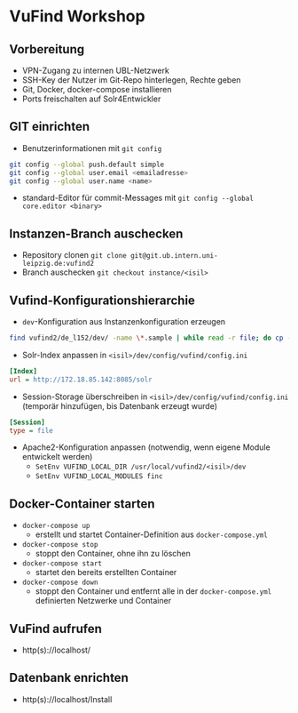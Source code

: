 # VuFind Workshop

## Vorbereitung

* VPN-Zugang zu internen UBL-Netzwerk
* SSH-Key der Nutzer im Git-Repo hinterlegen, Rechte geben
* Git, Docker, docker-compose installieren
* Ports freischalten auf Solr4Entwickler

## GIT einrichten

* Benutzerinformationen mit `git config`

```bash
git config --global push.default simple
git config --global user.email <emailadresse>
git config --global user.name <name>
```

* standard-Editor für commit-Messages mit `git config --global core.editor <binary>`

## Instanzen-Branch auschecken

* Repository clonen `git clone git@git.ub.intern.uni-leipzig.de:vufind2`
* Branch auschecken `git checkout instance/<isil>`

## Vufind-Konfigurationshierarchie

* `dev`-Konfiguration aus Instanzenkonfiguration erzeugen

```bash
find vufind2/de_l152/dev/ -name \*.sample | while read -r file; do cp -v "$file" "${file%%.sample}"; done;
```

* Solr-Index anpassen in `<isil>/dev/config/vufind/config.ini`

```ini
[Index]
url = http://172.18.85.142:8085/solr
```

* Session-Storage überschreiben in `<isil>/dev/config/vufind/config.ini` (temporär hinzufügen, bis Datenbank erzeugt wurde)

```ini
[Session]
type = file
```

* Apache2-Konfiguration anpassen (notwendig, wenn eigene Module entwickelt werden)
  * `SetEnv VUFIND_LOCAL_DIR /usr/local/vufind2/<isil>/dev`
  * `SetEnv VUFIND_LOCAL_MODULES finc`

## Docker-Container starten

* `docker-compose up`
  * erstellt und startet Container-Definition aus `docker-compose.yml`
* `docker-compose stop`
  * stoppt den Container, ohne ihn zu löschen
* `docker-compose start`
  * startet den bereits erstellten Container
* `docker-compose down`
  * stoppt den Container und entfernt alle in der `docker-compose.yml` definierten Netzwerke und Container

## VuFind aufrufen

* http(s)://localhost/

## Datenbank enrichten

* http(s)://localhost/Install
